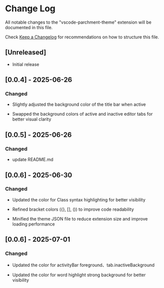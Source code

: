# Change Log

All notable changes to the "vscode-parchment-theme" extension will be documented in this file.

Check [Keep a Changelog](http://keepachangelog.com/) for recommendations on how to structure this file.

## [Unreleased]

- Initial release

## [0.0.4] - 2025-06-26

### Changed

- Slightly adjusted the background color of the title bar when active

- Swapped the background colors of active and inactive editor tabs for better visual clarity

## [0.0.5] - 2025-06-26

### Changed

- update README.md

## [0.0.6] - 2025-06-30

### Changed

- Updated the color for Class syntax highlighting for better visibility

- Refined bracket colors ({}, [], ()) to improve code readability

- Minified the theme JSON file to reduce extension size and improve loading performance

## [0.0.6] - 2025-07-01

### Changed

- Updated the color for activityBar foreground、tab.inactiveBackground

- Updated the color for word highlight strong background for better visibility
